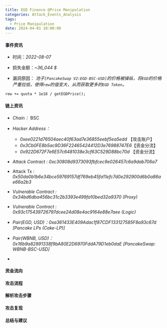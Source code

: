 ```yaml
---
title: EGD Finance @Price Manipulation
categories: Attack_Events_Analysis
tags:
  - Price Manipulation
date: 2024-04-01 10:00:00
---
```




#### 事件资讯

- 时间：*2022-08-07*

- 损失金额：*~36_044 $*

- 漏洞原因： *池子`[PancakeSwap V2:EGD-BSC-USD]`的价格被操纵，将`EGD`的价格严重拉低，使得`rew`的值变大，从而获取更多的`EGD Token`。*

```solidity
rew += quota * 1e18 / getEGDPrice();
```

#### 链上资讯

- *Chain：* BSC

- *Hacker Address：*
    - *0xee0221d76504aec40f63ad7e36855eebf5ea5edd* 【攻击账户】
    - *0x3Cb0FE8b5ac9D36F22465424412D3e76988747E6*【资金分流】
    - *0x922D672F7e6E57c6481038e3cf63C529D88bc70d* 【资金分流】
- *Attack Contract : 0xc30808d9373093fbfcec9e026457c6a9dab706a7*
- Attack Tx : *0x50da0b1b6e34bce59769157df769eb45fa11efc7d0e292900d6b0a86ae66a2b3*
- *Vulnerable Contract : 0x34bd6dba456bc31c2b3393e499fa10bed32a9370 (Proxy)*
- *Vulnerable Contract : 0x93c175439726797dcee24d08e4ac9164e88e7aee (Logic)*
- *Pair(EGD, USD)：0xa361433E409Adac1f87CDF133127585F8a93c67d [Pancake LPs (Cake-LP)]*
- *Pair(WBNB, USD)：0x16b9a82891338f9bA80E2D6970FddA79D1eb0daE [PancakeSwap: WBNB-BSC-USD]*
- 



#### 资金流向



#### 攻击流程



#### 解析攻击步骤



#### 攻击复现



#### 总结与建议







